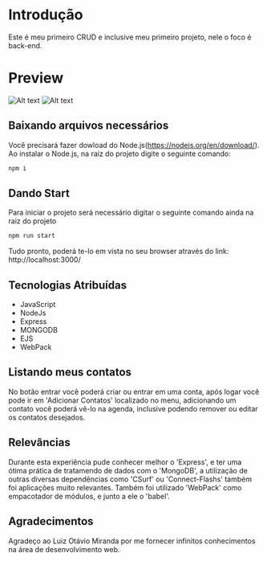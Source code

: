 #   Introdução

Este é meu primeiro CRUD e inclusive meu primeiro projeto, nele o foco é back-end.

# Preview

![Alt text](https://pbs.twimg.com/media/EZ8YfHoXYAA5imi?format=png&name=large "Login")
![Alt text](https://pbs.twimg.com/media/EZ8YfHpXsAUnJgh?format=png&name=large "Agenda")

## Baixando arquivos necessários

Você precisará fazer dowload do Node.js(https://nodejs.org/en/download/).
Ao instalar o Node.js, na raiz do projeto digite o seguinte comando:

```bash
npm i
```

## Dando Start

Para iniciar o projeto será necessário digitar o seguinte comando ainda na raiz do projeto

```python
npm run start
```
Tudo pronto, poderá te-lo em vista no seu browser através do link: http://localhost:3000/

## Tecnologias Atribuídas
- JavaScript
- NodeJs
- Express
- MONGODB
- EJS
- WebPack
## Listando meus contatos

No botão entrar você poderá criar ou entrar em uma conta, após logar você pode ir em 'Adicionar Contatos' localizado no menu, adicionando um contato você poderá vê-lo na agenda, inclusive podendo remover ou editar os contatos desejados.

## Relevâncias
Durante esta experiência pude conhecer melhor o 'Express', e ter uma ótima prática de tratamendo de dados com o 'MongoDB', a utilização de outras diversas dependências como 'CSurf' ou 'Connect-Flashs' também foi aplicações muito relevantes. Também foi utilizado 'WebPack' como empacotador de módulos, e junto a ele o 'babel'.

## Agradecimentos
Agradeço ao Luiz Otávio Miranda por me fornecer infinitos conhecimentos na área de desenvolvimento web.
